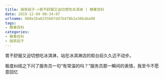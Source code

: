 ```yaml
---
title: 搞笑段子->胃不舒服又迫切想吃冰淇淋 | 糗事百科
date: 2019-12-09 00:34:07
urlname: 088e1ba6255b07dd7b478b2a36baba90
tags: 
- 糗事百科
categories:
- 糗事百科
- 搞笑段子
---
```

胃不舒服又迫切想吃冰淇淋，站在冰淇淋店的柜台前久久迈不动步。

极度纠结之下问了服务员一句“有常温的吗？”服务员那一瞬间的表情，我至今不愿意回忆


